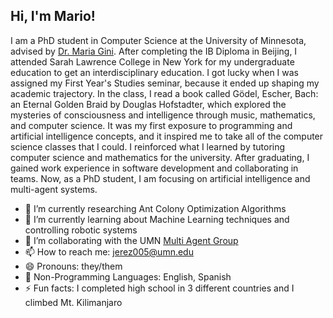 ## Hi, I'm Mario!
I am a PhD student in Computer Science at the University of Minnesota, advised by [Dr. Maria Gini](https://nextgenai.umn.edu/team). After completing the IB Diploma in Beijing, I attended Sarah Lawrence College in New York for my undergraduate education to get an interdisciplinary education. I got lucky when I was assigned my First Year's Studies seminar, because it ended up shaping my academic trajectory. In the class, I read a book called Gödel, Escher, Bach: an Eternal Golden Braid by Douglas Hofstadter, which explored the mysteries of consciousness and intelligence through music, mathematics, and computer science. It was my first exposure to programming and artificial intelligence concepts, and it inspired me to take all of the computer science classes that I could. I reinforced what I learned by tutoring computer science and mathematics for the university. After graduating, I gained work experience in software development and collaborating in teams. Now, as a PhD student, I am focusing on artificial intelligence and multi-agent systems.

- 🔭 I’m currently researching Ant Colony Optimization Algorithms
- 🌱 I’m currently learning about Machine Learning techniques and controlling robotic systems
- 👯 I’m collaborating with the UMN [Multi Agent Group](https://nextgenai.umn.edu/multi-agent-group)
- 📫 How to reach me: jerez005@umn.edu
- 😄 Pronouns: they/them
- 💬 Non-Programming Languages: English, Spanish
- ⚡ Fun facts: I completed high school in 3 different countries and I climbed Mt. Kilimanjaro
<!-- 🤔 I’m looking for help with ... -->
<!-- 💬 Ask me about ... -->
